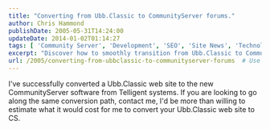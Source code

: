 ```yaml
---
title: "Converting from Ubb.Classic to CommunityServer forums."
author: Chris Hammond
publishDate: 2005-05-31T14:24:00
updateDate: 2014-01-02T01:14:27
tags: [ 'Community Server', 'Development', 'SEO', 'Site News', 'Technology' ]
excerpt: "Discover how to smoothly transition from Ubb.Classic to CommunityServer software with our expert conversion services. Contact us for a cost estimate today!"
url: /2005/converting-from-ubbclassic-to-communityserver-forums  # Use the generated URL with year
---
```

<p>I've successfully converted a Ubb.Classic web site to the new CommunityServer software from Telligent systems. If you are looking to go along the same conversion path, contact me, I'd be more than willing to estimate what it would cost for me to convert your Ubb.Classic web site to CS.</p>

